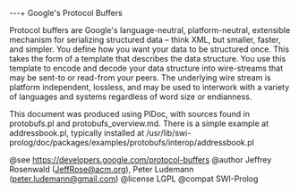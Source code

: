 ---+ Google's Protocol Buffers

Protocol  buffers  are  Google's    language-neutral,  platform-neutral,
extensible mechanism for serializing structured data   –  think XML, but
smaller, faster, and simpler. You define how   you  want your data to be
structured once. This takes the form of   a  template that describes the
data structure. You use this template  to   encode  and decode your data
structure into wire-streams that may be sent-to or read-from your peers.
The underlying wire stream is platform independent, lossless, and may be
used to interwork with a variety of  languages and systems regardless of
word size or endianness.

This document was produced using PlDoc, with sources found in protobufs.pl
and protobufs_overview.md. There is a simple example at addressbook.pl,
typically installed at
/usr/lib/swi-prolog/doc/packages/examples/protobufs/interop/addressbook.pl

@see https://developers.google.com/protocol-buffers
@author Jeffrey Rosenwald (JeffRose@acm.org), Peter Ludemann (peter.ludemann@gmail.com)
@license LGPL
@compat SWI-Prolog
